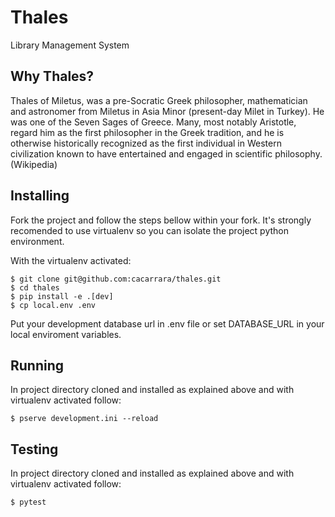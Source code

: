 # Thales

Library Management System

## Why Thales?

Thales of Miletus, was a pre-Socratic Greek philosopher, mathematician
and astronomer from Miletus in Asia Minor (present-day Milet in Turkey).
He was one of the Seven Sages of Greece. Many, most notably Aristotle,
regard him as the first philosopher in the Greek tradition, and he is
otherwise historically recognized as the first individual in Western
civilization known to have entertained and engaged in scientific
philosophy. (Wikipedia)

## Installing

Fork the project and follow the steps bellow within your fork. It's
strongly recomended to use virtualenv so you can isolate the project
python environment.

With the virtualenv activated:

    $ git clone git@github.com:cacarrara/thales.git
    $ cd thales
    $ pip install -e .[dev]
    $ cp local.env .env

Put your development database url in .env file or set DATABASE_URL in
your local enviroment variables.

## Running

In project directory cloned and installed as explained above and with
virtualenv activated follow:
    
    $ pserve development.ini --reload


## Testing

In project directory cloned and installed as explained above and with
virtualenv activated follow:

    $ pytest
